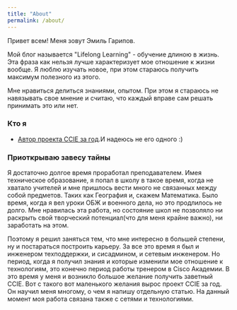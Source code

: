 ```yaml
---
title: "About"
permalink: /about/
---
```


Привет всем! 
Меня зовут Эмиль Гарипов.


Мой блог называется "Lifelong Learning" - обучение длиною в жизнь. 
Эта фраза как нельзя лучше характеризует мое отношение к жизни вообще. 
Я люблю изучать новое, при этом стараюсь получить максимум полезного из этого. 

Мне нравиться делиться знаниями, опытом. 
При этом я стараюсь не навязывать свое мнение и считаю, что каждый вправе сам решать принимать это или нет.

### Кто я 

* [Автор проекта CCIE за год](http://ccie.linkmeup.ru/).И надеюсь не его одного :)

### Приоткрываю завесу тайны

Я достаточно долгое время проработал преподавателем. 
Имея техническое образование, я попал в школу в такое время, когда не хватало учителей и мне пришлось вести много не связанных между собой предметов.
Таких как География и, скажем Математика. Было время, когда я вел уроки ОБЖ и военного дела, но это продлилось не долго.
Мне нравилась эта работа, но состояние школ не позволяло ни раскрыть свой творческий потенциал(что для меня крайне важно), ни заработать на этом.

Поэтому я решил заняться тем, что  мне интересно в большей степени, ну и постараться построить карьеру.
За все это время я был и инженером техподдержки, и сисадмином, и сетевым инженером.
Но период, когда я получил знания и которые изменили мое отношение к технологиям, это конечно период работы тренером в Cisco Академии.
В это время у меня и возникло большое желание получить заветный CCIE.
Вот с такого вот маленького желания вырос проект CCIE за год.
Он научил меня многому, о чем я напишу отдельную статью.
На данный момент моя работа связана также с сетями и технологиями.
